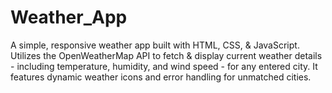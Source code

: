 # Weather_App
A simple, responsive weather app built with HTML, CSS, &amp; JavaScript. Utilizes the OpenWeatherMap API to fetch &amp; display current weather details - including temperature, humidity, and wind speed - for any entered city. It features dynamic weather icons and error handling for unmatched cities.
